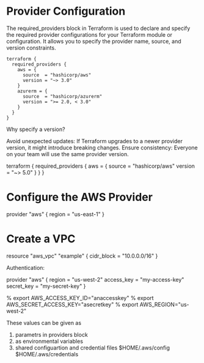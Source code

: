 # Provider Configuration

The required_providers block in Terraform is used to declare and specify the required provider configurations for your Terraform module or configuration. It allows you to specify the provider name, source, and version constraints.

```
terraform {
  required_providers {
    aws = {
      source  = "hashicorp/aws"
      version = "~> 3.0"
    }
    azurerm = {
      source  = "hashicorp/azurerm"
      version = ">= 2.0, < 3.0"
    }
  }
}
```


Why specify a version?

Avoid unexpected updates: If Terraform upgrades to a newer provider version, it might introduce breaking changes.
Ensure consistency: Everyone on your team will use the same provider version.

terraform {
  required_providers {
    aws = {
      source  = "hashicorp/aws"
      version = "~> 5.0"
    }
  }
}

# Configure the AWS Provider
provider "aws" {
  region = "us-east-1"
}

# Create a VPC
resource "aws_vpc" "example" {
  cidr_block = "10.0.0.0/16"
}

Authentication:

provider "aws" {
  region     = "us-west-2"
  access_key = "my-access-key"
  secret_key = "my-secret-key"
}


% export AWS_ACCESS_KEY_ID="anaccesskey"
% export AWS_SECRET_ACCESS_KEY="asecretkey"
% export AWS_REGION="us-west-2"


These values can be given as
1. parametrs in providers block
2. as environmental variables
3. shared configuartion and credential files $HOME/.aws/config  $HOME/.aws/credentials
   
   

